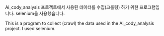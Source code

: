 Ai_cody_analysis 프로젝트에서 사용된 데이터를 수집(크롤링) 하기 위한 프로그램입니다.
selenium을 사용했습니다.

This is a program to collect (crawl) the data used in the Ai_cody_analysis project.
I used selenium.
